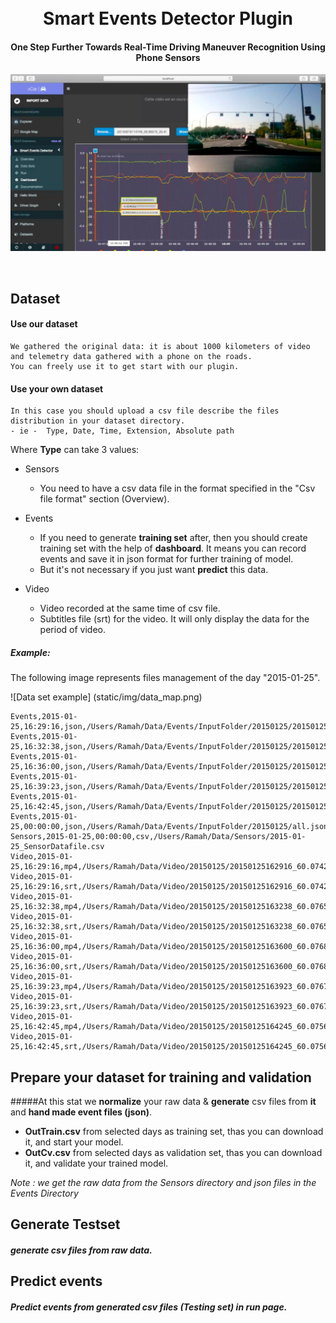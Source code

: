 <h1 align="center">
  <br>
  Smart Events Detector Plugin
  <br>
</h1>
<h4 align="center">One Step Further Towards Real-Time Driving Maneuver Recognition Using Phone Sensors</h4>

<p align="center">
  <img src="View/static/img/Dashboard_view.png" alt="Dashboard">
</p>
<br>

## Dataset

#### Use our dataset
	We gathered the original data: it is about 1000 kilometers of video and telemetry data gathered with a phone on the roads.
	You can freely use it to get start with our plugin.

#### Use your own dataset
	In this case you should upload a csv file describe the files distribution in your dataset directory.
	- ie -  Type, Date, Time, Extension, Absolute path
Where **Type** can take 3 values:

* Sensors
	* You need to have a csv data file in the format specified in the "Csv file format" section (Overview).

* Events 
	* If you need to generate **training set** after, then you should create training set with the help of **dashboard**. It means you can record events and save it in json format for further training of model.
	* But it's not necessary if you just want **predict** this data.

* Video
	* Video recorded at the same time of csv file.
	* Subtitles file (srt) for the video. It will only display the data for the period of video.

##### Example:
The following image represents files management of the day "2015-01-25".

![Data set example] (static/img/data_map.png)

	Events,2015-01-25,16:29:16,json,/Users/Ramah/Data/Events/InputFolder/20150125/20150125162916_60.07427_30.34051_1000057.json
	Events,2015-01-25,16:32:38,json,/Users/Ramah/Data/Events/InputFolder/20150125/20150125163238_60.07657_30.33811_1000057.json
	Events,2015-01-25,16:36:00,json,/Users/Ramah/Data/Events/InputFolder/20150125/20150125163600_60.07689_30.33703_1000057.json
	Events,2015-01-25,16:39:23,json,/Users/Ramah/Data/Events/InputFolder/20150125/20150125163923_60.07679_30.33816_1000057.json
	Events,2015-01-25,16:42:45,json,/Users/Ramah/Data/Events/InputFolder/20150125/20150125164245_60.07564_30.34149_1000057.json
	Events,2015-01-25,00:00:00,json,/Users/Ramah/Data/Events/InputFolder/20150125/all.json
	Sensors,2015-01-25,00:00:00,csv,/Users/Ramah/Data/Sensors/2015-01-25_SensorDatafile.csv
	Video,2015-01-25,16:29:16,mp4,/Users/Ramah/Data/Video/20150125/20150125162916_60.07427_30.34051_1000057.mp4
	Video,2015-01-25,16:29:16,srt,/Users/Ramah/Data/Video/20150125/20150125162916_60.07427_30.34051_1000057.srt
	Video,2015-01-25,16:32:38,mp4,/Users/Ramah/Data/Video/20150125/20150125163238_60.07657_30.33811_1000057.mp4
	Video,2015-01-25,16:32:38,srt,/Users/Ramah/Data/Video/20150125/20150125163238_60.07657_30.33811_1000057.srt
	Video,2015-01-25,16:36:00,mp4,/Users/Ramah/Data/Video/20150125/20150125163600_60.07689_30.33703_1000057.mp4
	Video,2015-01-25,16:36:00,srt,/Users/Ramah/Data/Video/20150125/20150125163600_60.07689_30.33703_1000057.srt
	Video,2015-01-25,16:39:23,mp4,/Users/Ramah/Data/Video/20150125/20150125163923_60.07679_30.33816_1000057.mp4
	Video,2015-01-25,16:39:23,srt,/Users/Ramah/Data/Video/20150125/20150125163923_60.07679_30.33816_1000057.srt
	Video,2015-01-25,16:42:45,mp4,/Users/Ramah/Data/Video/20150125/20150125164245_60.07564_30.34149_1000057.mp4
	Video,2015-01-25,16:42:45,srt,/Users/Ramah/Data/Video/20150125/20150125164245_60.07564_30.34149_1000057.srt


## Prepare your dataset for training and validation

#####At this stat we **normalize** your raw data & **generate** csv files from **it** and **hand made event files (json)**.

* **OutTrain.csv** from selected days as training set, thas you can download it, and start your model.
* **OutCv.csv** from selected days as validation set, thas you can download it, and validate your trained model.
	
*Note : we get the raw data from the Sensors directory and json files in the Events Directory*

## Generate Testset

##### **generate** csv files from **raw data**.

## Predict events

##### Predict events from generated csv files (Testing set) in **run** page.
